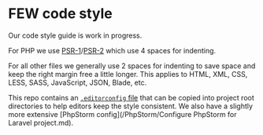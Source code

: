 # FEW code style
Our code style guide is work in progress.

For PHP we use [PSR-1](https://github.com/php-fig/fig-standards/blob/master/accepted/PSR-1-basic-coding-standard.md)/[PSR-2](https://github.com/php-fig/fig-standards/blob/master/accepted/PSR-2-coding-style-guide.md) which use 4 spaces for indenting.

For all other files we generally use 2 spaces for indenting to save space and keep the right margin free a little longer.
This applies to HTML, XML, CSS, LESS, SASS, JavaScript, JSON, Blade, etc.

This repo contains an [`.editorconfig` file](/.editorconfig) that can be copied into project root directories
to help editors keep the style consistent.
We also have a slightly more extensive [PhpStorm config](/PhpStorm/Configure PhpStorm for Laravel project.md).
